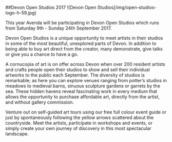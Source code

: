 ##Devon Open Studios 2017
![Devon Open Studios]/img/open-studios-logo-h-59.jpg)

This year Avenda will be participating in Devon Open Studios which runs from Saturday 9th - Sunday 24th September 2017.

Devon Open Studios is a unique opportunity to meet artists in their studios in some of the most beautiful, unexplored parts of Devon. In addition to being able to buy art direct from the creator, many demonstrate, give talks or give you a chance to have a go.

A cornucopia of art is on offer across Devon when over 200 resident artists and crafts people open their studios to show and sell their individual artworks to the public each September. The diversity of studios is remarkable; as here you can explore venues ranging from potter’s studios in meadows to medieval barns, sinuous sculpture gardens or garrets by the sea. These hidden havens reveal fascinating work in every medium that allows the opportunity to purchase affordable art, directly from the artist, and without gallery commission.

Venture out on self-guided art tours using our free full colour event guide or just by spontaneously following the yellow arrows scattered about the countryside. Meet the artists, participate in workshops and events, or simply create your own journey of discovery in this most spectacular landscape.


